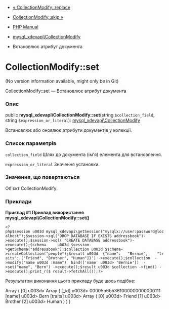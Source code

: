 - [«
CollectionModify::replace](mysql-xdevapi-collectionmodify.replace.md)
- [CollectionModify::skip »](mysql-xdevapi-collectionmodify.skip.md)

- [PHP Manual](index.md)
- [mysql_xdevapi\CollectionModify](class.mysql-xdevapi-collectionmodify.md)
- Встановлює атрибут документа

# CollectionModify::set

(No version information available, might only be in Git)

CollectionModify::set — Встановлює атрибут документа

### Опис

public **mysql_xdevapi\CollectionModify::set**(string
`$collection_field`, string `$expression_or_literal`):
[mysql_xdevapi\CollectionModify](class.mysql-xdevapi-collectionmodify.md)

Встановлює або оновлює атрибути документів у колекції.

### Список параметрів

`collection_field`
Шлях до документа (ім'я) елемента для встановлення.

`expression_or_literal`
Значення установки.

### Значення, що повертаються

Об'єкт CollectionModify.

### Приклади

**Приклад #1 Приклад використання
**mysql_xdevapi\CollectionModify::set()****

` <?php$session u003d mysql_xdevapi\getSession("mysqlx://user:password@localhost");$session->sql("DROP DATABASE IF EXISTS addressbook")->execute();$session->sql( "CREATE DATABASE addressbook")->execute();$schema     u003d $session->getSchema("addressbook");$collection u003d $schema->createCollection("people");$result u003d  {"name":   "Bernie",    "traits": ["Friend", "Brother", "Human"]}') ->execute();$collection  ->modify("name u003d :name")  bind(['name' u003d> 'Bernie'])  ->set("name", "Bern") ->execute();$result u003d $collection ->find() ->execute();print_r($ result->fetchAll());?> `

Результатом виконання цього прикладу буде щось подібне:

Array
(
[0] u003d> Array
(
[_id] u003d> 00005b6b5361000000000000111
[name] u003d> Bern
[traits] u003d> Array
(
[0] u003d> Friend
[1] u003d> Brother
[2] u003d> Human
)
)
)
